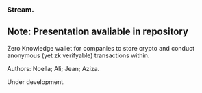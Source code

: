 ### Stream.

## Note: Presentation avaliable in repository

Zero Knowledge wallet for companies to store crypto and conduct anonymous (yet zk verifyable) transactions within.

Authors: Noella; Ali; Jean; Aziza.

Under development.
